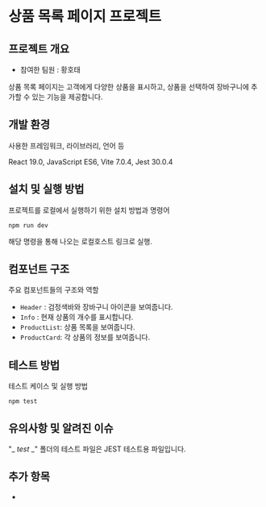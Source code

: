 # 상품 목록 페이지 프로젝트

## 프로젝트 개요

- 참여한 팀원 : 황호태

상품 목록 페이지는 고객에게 다양한 상품을 표시하고, 상품을 선택하여 장바구니에 추가할 수 있는 기능을 제공합니다.

## 개발 환경

사용한 프레임워크, 라이브러리, 언어 등

React 19.0, JavaScript ES6, Vite 7.0.4, Jest 30.0.4

## 설치 및 실행 방법

프로젝트를 로컬에서 실행하기 위한 설치 방법과 명령어

```
npm run dev
```

해당 명령을 통해 나오는 로컬호스트 링크로 실행.

## 컴포넌트 구조

주요 컴포넌트들의 구조와 역할

- `Header` : 검정색바와 장바구니 아이콘을 보여줍니다.
- `Info` : 현재 상품의 개수를 표시합니다.
- `ProductList`: 상품 목록을 보여줍니다.
- `ProductCard`: 각 상품의 정보를 보여줍니다.

## 테스트 방법

테스트 케이스 및 실행 방법

```
npm test
```

## 유의사항 및 알려진 이슈

"\_ _test_ \_" 폴더의 테스트 파일은 JEST 테스트용 파일입니다.

## 추가 항목

-

